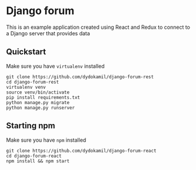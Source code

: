 # Django forum
This is an example application created using React and Redux to connect to a Django server that provides data

## Quickstart
Make sure you have `virtualenv` installed
	
    git clone https://github.com/dydokamil/django-forum-rest
    cd django-forum-rest
    virtualenv venv
    source venv/bin/activate
    pip install requirements.txt
    python manage.py migrate
    python manage.py runserver
    
## Starting npm
Make sure you have `npm` installed

	git clone https://github.com/dydokamil/django-forum-react
    cd django-forum-react
    npm install && npm start
